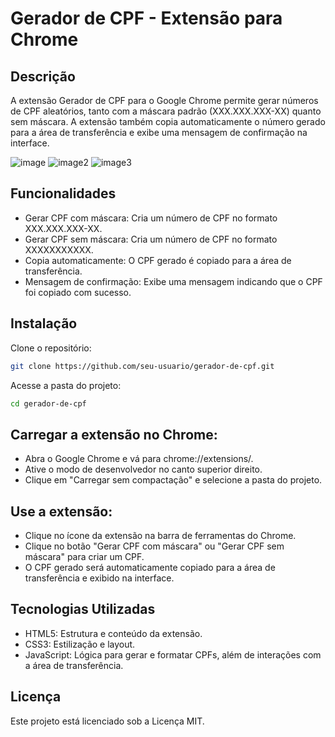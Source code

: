 # Gerador de CPF - Extensão para Chrome
## Descrição
A extensão Gerador de CPF para o Google Chrome permite gerar números de CPF aleatórios, tanto com a máscara padrão (XXX.XXX.XXX-XX) quanto sem máscara. A extensão também copia automaticamente o número gerado para a área de transferência e exibe uma mensagem de confirmação na interface.


![image](https://i.imgur.com/PG0CBgo.png)
![image2](https://i.imgur.com/yfMuc8s.png)
![image3](https://i.imgur.com/F5h8Ksd.png)


## Funcionalidades
- Gerar CPF com máscara: Cria um número de CPF no formato XXX.XXX.XXX-XX.
- Gerar CPF sem máscara: Cria um número de CPF no formato XXXXXXXXXXX.
- Copia automaticamente: O CPF gerado é copiado para a área de transferência.
- Mensagem de confirmação: Exibe uma mensagem indicando que o CPF foi copiado com sucesso.

## Instalação

Clone o repositório:

```bash
git clone https://github.com/seu-usuario/gerador-de-cpf.git
```


Acesse a pasta do projeto:

```bash
cd gerador-de-cpf
```

## Carregar a extensão no Chrome:

- Abra o Google Chrome e vá para chrome://extensions/.
-  Ative o modo de desenvolvedor no canto superior direito.
- Clique em "Carregar sem compactação" e selecione a pasta do projeto.


## Use a extensão:

- Clique no ícone da extensão na barra de ferramentas do Chrome.
- Clique no botão "Gerar CPF com máscara" ou "Gerar CPF sem máscara" para criar um CPF.
- O CPF gerado será automaticamente copiado para a área de transferência e exibido na interface.

## Tecnologias Utilizadas
- HTML5: Estrutura e conteúdo da extensão.
- CSS3: Estilização e layout.
- JavaScript: Lógica para gerar e formatar CPFs, além de interações com a área de transferência.

## Licença
Este projeto está licenciado sob a Licença MIT.
